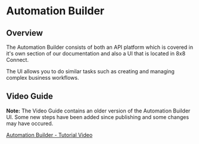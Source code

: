 # Automation Builder

## Overview

The Automation Builder consists of both an API platform which is covered in it's own section of our documentation and also a UI that is located in 8x8 Connect.

The UI allows you to do similar tasks such as creating and managing complex business workflows.

## Video Guide

**Note:** The Video Guide contains an older version of the Automation Builder UI. Some new steps have been added since publishing and some changes may have occured.

[Automation Builder - Tutorial Video](https://videos.8x8.com/watch/aSMCfEDSEXzZUcWnoChUBE "videos.8x8.com")

